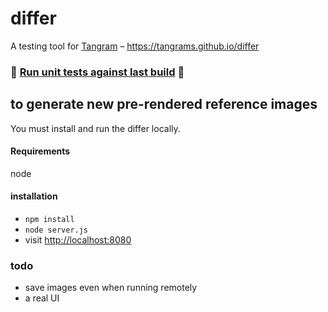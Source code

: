 # differ
A testing tool for [Tangram](http://github.com/tangrams/tangram) – https://tangrams.github.io/differ

### 🏁 [Run unit tests against last build](https://tangrams.github.io/differ/?1=https%3A//tangrams.github.io/differ-tests/unit-tests/unittests01.json&2=&lib1=https%3A//mapzen.com/tangram/0.9/tangram.debug.js&lib2=https%3A//tangrams.github.io/tangram/dist/tangram.debug.js&go) 🏁


## to generate new pre-rendered reference images

You must install and run the differ locally.

#### Requirements

node

#### installation

- `npm install`
- `node server.js`
- visit [http://localhost:8080](http://localhost:8080)

### todo

- save images even when running remotely
- a real UI
